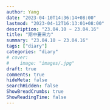```yaml
---
author: Yang
date: "2023-04-10T14:36:14+08:00"
lastmod: "2023-04-12T16:13:01+08:00"
description: "23.04.10 ~ 23.04.16"
title: "期中要来力"
summary: "23.04.10 ~ 23.04.16"
tags: ["diary"]
categories: "diary"
# cover: 
#    image: "images/.jpg"
draft: true
comments: true
hideMeta: false
searchHidden: false
ShowBreadCrumbs: true
ShowReadingTime: false
---
```


